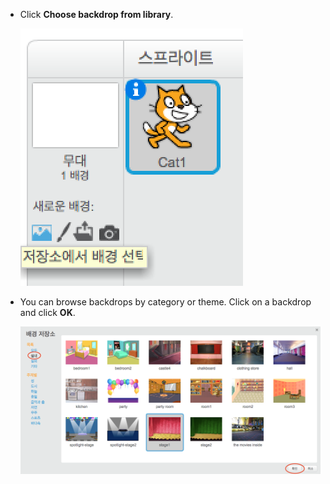 + Click **Choose backdrop from library**.
    
    ![스크린샷](images/stage-choose.png)

+ You can browse backdrops by category or theme. Click on a backdrop and click **OK**.
    
    ![스크린샷](images/backdrop.png)